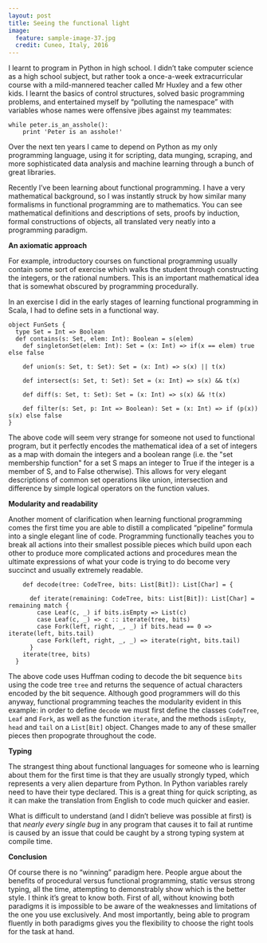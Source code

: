```yaml
---
layout: post
title: Seeing the functional light
image:
  feature: sample-image-37.jpg
  credit: Cuneo, Italy, 2016
---
```


I learnt to program in Python in high school. I didn’t take computer science as a high school subject, but rather took a once-a-week extracurricular course with a mild-mannered teacher called Mr Huxley and a few other kids. I learnt the basics of control structures, solved basic programming problems, and entertained myself by “polluting the namespace” with variables whose names were offensive jibes against my teammates:

~~~~
while peter.is_an_asshole():
 	print 'Peter is an asshole!'
~~~~    

Over the next ten years I came to depend on Python as my only programming language, using it for scripting, data munging, scraping, and more sophisticated data analysis and machine learning through a bunch of great libraries. 

Recently I’ve been learning about functional programming. I have a very mathematical background, so I was instantly struck by how similar many formalisms in functional programming are to mathematics. You can see mathematical definitions and descriptions of sets, proofs by induction, formal constructions of objects, all translated very neatly into a programming paradigm. 

**An axiomatic approach**

For example, introductory courses on functional programming usually contain some sort of exercise which walks the student through constructing the integers, or the rational numbers. This is an important mathematical idea that is somewhat obscured by programming procedurally.

In an exercise I did in the early stages of learning functional programming in Scala, I had to define sets in a functional way. 

```
object FunSets {
  type Set = Int => Boolean
  def contains(s: Set, elem: Int): Boolean = s(elem)
    def singletonSet(elem: Int): Set = (x: Int) => if(x == elem) true else false

    def union(s: Set, t: Set): Set = (x: Int) => s(x) || t(x)
  
    def intersect(s: Set, t: Set): Set = (x: Int) => s(x) && t(x)
  
    def diff(s: Set, t: Set): Set = (x: Int) => s(x) && !t(x)
  
    def filter(s: Set, p: Int => Boolean): Set = (x: Int) => if (p(x)) s(x) else false
}
```

The above code will seem very strange for someone not used to functional program, but it perfectly encodes the mathematical idea of a set of integers as a map with domain the integers and a boolean range (i.e. the "set membership function" for a set S maps an integer to True if the integer is a member of S, and to False otherwise). This allows for very elegant descriptions of common set operations like union, intersection and difference by simple logical operators on the function values. 

**Modularity and readability**

Another moment of clarification when learning functional programming comes the first time you are able to distill a complicated “pipeline” formula into a single elegant line of code. Programming functionally teaches you to break all actions into their smallest possible pieces which build upon each other to produce more complicated actions and procedures mean the ultimate expressions of what your code is trying to do become very succinct and usually extremely readable. 

```
    def decode(tree: CodeTree, bits: List[Bit]): List[Char] = {

      def iterate(remaining: CodeTree, bits: List[Bit]): List[Char] = remaining match {
        case Leaf(c, _) if bits.isEmpty => List(c)
        case Leaf(c, _) => c :: iterate(tree, bits)
        case Fork(left, right, _, _) if bits.head == 0 => iterate(left, bits.tail)
        case Fork(left, right, _, _) => iterate(right, bits.tail)
      }
    iterate(tree, bits)
  }
```

The above code uses Huffman coding to decode the bit sequence `bits` using the code tree `tree` and returns the sequence of actual characters encoded by the bit sequence. Although good programmers will do this anyway, functional programming teaches the modularity evident in this example: in order to define `decode` we must first define the classes `CodeTree`, `Leaf` and `Fork`, as well as the function `iterate`, and the methods `isEmpty`, `head` and `tail` on a `List[Bit]` object. Changes made to any of these smaller pieces then propograte throughout the code. 

**Typing**

The strangest thing about functional languages for someone who is learning about them for the first time is that they are usually strongly typed, which represents a very alien departure from Python. In Python variables rarely need to have their type declared. This is a great thing for quick scripting, as it can make the translation from English to code much quicker and easier. 

What is difficult to understand (and I didn’t believe was possible at first) is that *nearly every single bug* in any program that causes it to fail at runtime is caused by an issue that could be caught by a strong typing system at compile time. 

**Conclusion**

Of course there is no “winning” paradigm here. People argue about the benefits of procedural versus functional programming, static versus strong typing, all the time, attempting to demonstrably show which is the better style. I think it’s great to know both. First of all, without knowing both paradigms it is impossible to be aware of the weaknesses and limitations of the one you use exclusively. And most importantly, being able to program fluently in both paradigms gives you the flexibility to choose the right tools for the task at hand. 



